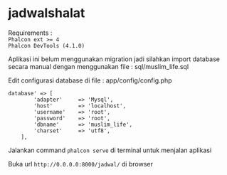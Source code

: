 # jadwalshalat

Requirements : <br/>
``Phalcon ext >= 4`` <br/>
``Phalcon DevTools (4.1.0)``

Aplikasi ini belum menggunakan migration jadi silahkan import database secara manual dengan menggunakan file : sql/muslim_life.sql

Edit configurasi database di file : app/config/config.php

```
database' => [
        'adapter'     => 'Mysql',
        'host'        => 'localhost',
        'username'    => 'root',
        'password'    => 'root',
        'dbname'      => 'muslim_life',
        'charset'     => 'utf8',
    ],
```

Jalankan command `phalcon serve` di terminal untuk menjalan aplikasi

Buka url `http://0.0.0.0:8000/jadwal/` di browser
